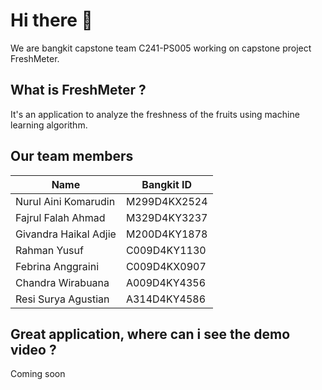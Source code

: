 # Hi there 👋

We are bangkit capstone team C241-PS005 working on capstone project FreshMeter.

## What is FreshMeter ?

It's an application to analyze the freshness of the fruits using machine learning algorithm.

## Our team members

| Name | Bangkit ID | 
| --- | --- |
| Nurul Aini Komarudin | M299D4KX2524 | 
| Fajrul Falah Ahmad | M329D4KY3237 |
| Givandra Haikal Adjie | M200D4KY1878 |
| Rahman Yusuf | C009D4KY1130 |
| Febrina Anggraini | C009D4KX0907 |
| Chandra Wirabuana | A009D4KY4356 |
| Resi Surya Agustian | A314D4KY4586 |

## Great application, where can i see the demo video ?

Coming soon
 
<!--

**Here are some ideas to get you started:**

🙋‍♀️ A short introduction - what is your organization all about?
🌈 Contribution guidelines - how can the community get involved?
👩‍💻 Useful resources - where can the community find your docs? Is there anything else the community should know?
🍿 Fun facts - what does your team eat for breakfast?
🧙 Remember, you can do mighty things with the power of [Markdown](https://docs.github.com/github/writing-on-github/getting-started-with-writing-and-formatting-on-github/basic-writing-and-formatting-syntax)
-->
